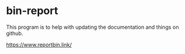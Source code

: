 # bin-report

This program is to help with updating the documentation and things on github. 

https://www.reportbin.link/

